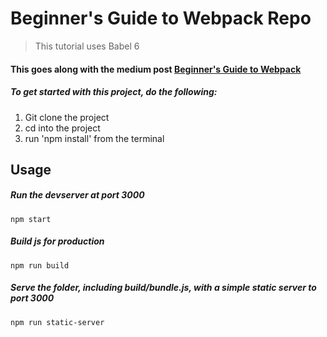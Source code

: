 # Beginner's Guide to Webpack Repo

> This tutorial uses Babel 6

#### This goes along with the medium post [Beginner's Guide to Webpack](https://medium.com/@dabit3/beginner-s-guide-to-webpack-b1f1a3638460)

##### To get started with this project, do the following:

1. Git clone the project
2. cd into the project
3. run 'npm install' from the terminal


## Usage

##### Run the devserver at port 3000

    npm start

##### Build js for production

    npm run build

##### Serve the folder, including build/bundle.js, with a simple static server to port 3000

    npm run static-server

